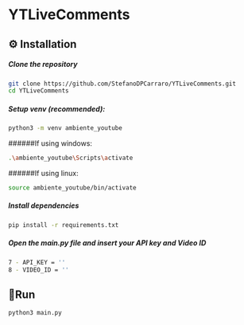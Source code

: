 # YTLiveComments

## ⚙️ Installation
##### Clone the repository
```bash
git clone https://github.com/StefanoDPCarraro/YTLiveComments.git
cd YTLiveComments
```

##### Setup venv (recommended):
```bash
python3 -m venv ambiente_youtube
```

######If using windows:
```bash
.\ambiente_youtube\Scripts\activate
```

######If using linux:
```bash
source ambiente_youtube/bin/activate
```

##### Install dependencies
```bash
pip install -r requirements.txt
```

##### Open the main.py file and insert your API key and Video ID
```bash
7 - API_KEY = ''
8 - VIDEO_ID = ''
```

## 🚀Run
```bash
python3 main.py
```
